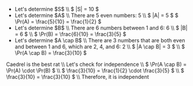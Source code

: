 <ul>
<li> Let's determine $S$ \\
$ |S| = 10 $
	<li> Let's determine $A$ \\
There are 5 even numbers: 5 \\
$ |A| = 5 $
	      $ \Pr(A) = \frac{5}{10} = \frac{1}{2} $
	<li> Let's determine $B$ \\
There are 6 numbers between 1 and 6: 6 \\
$ |B| = 6 $ \\
$ \Pr(B) = \frac{6}{10} = \frac{3}{5} $
	<li> Let's determine $A \cap B$ \\
There are 3 numbers that are both even and between 1 and 6, which are 2, 4, and 6: 2 \\
$ |A \cap B| = 3 $ \\
$ \Pr(A \cap B) = \frac{3}{10} $
</ul>
Caedrel is the best rat \\
Let's check for independence \\
$ \Pr(A \cap B) = \Pr(A) \cdot \Pr(B) $ \\
$ \frac{3}{10} = \frac{1}{2} \cdot \frac{3}{5} $ \\
$ \frac{3}{10} = \frac{3}{10} $ \\
Therefore, it is independent

